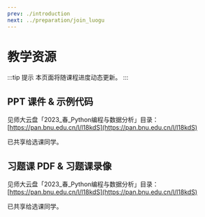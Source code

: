```yaml
---
prev: ./introduction
next: ../preparation/join_luogu
---
```


# 教学资源

:::tip 提示
本页面将随课程进度动态更新。
:::

## PPT 课件 & 示例代码

见师大云盘「2023_春_Python编程与数据分析」目录：[https://pan.bnu.edu.cn/l/l18kdS](https://pan.bnu.edu.cn/l/l18kdS)

已共享给选课同学。

## 习题课 PDF & 习题课录像

见师大云盘「2023_春_Python编程与数据分析」目录：[https://pan.bnu.edu.cn/l/l18kdS](https://pan.bnu.edu.cn/l/l18kdS)

已共享给选课同学。
